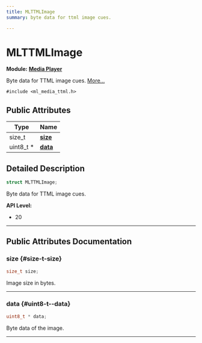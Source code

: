 ```yaml
---
title: MLTTMLImage
summary: byte data for ttml image cues. 

---
```


# MLTTMLImage

**Module:** **[Media Player](/api-ref/api/Modules/group___media_player/group___media_player.md)**



Byte data for TTML image cues.  [More...](#detailed-description)


`#include <ml_media_ttml.h>`

## Public Attributes

| Type           | Name           |
| -------------- | -------------- |
| size_t | **[size](/api-ref/api/Modules/group___media_player/group___media_player.md#size-t-size)**  |
| uint8_t * | **[data](/api-ref/api/Modules/group___media_player/group___media_player.md#uint8-t--data)**  |

## Detailed Description

```cpp
struct MLTTMLImage;
```

Byte data for TTML image cues. 




**API Level:**
  * 20 




-----------
## Public Attributes Documentation

### size {#size-t-size}

```cpp
size_t size;
```


Image size in bytes. 





-----------

### data {#uint8-t--data}

```cpp
uint8_t * data;
```


Byte data of the image. 





-----------

